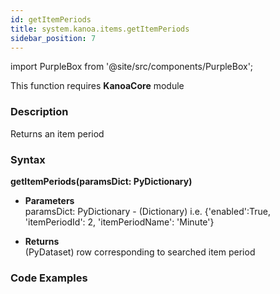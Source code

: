 ```yaml
---
id: getItemPeriods
title: system.kanoa.items.getItemPeriods
sidebar_position: 7
---
```

import PurpleBox from '@site/src/components/PurpleBox';

<PurpleBox>This function requires <b>KanoaCore</b> module</PurpleBox>


### Description
Returns an item period 

### Syntax
**getItemPeriods(paramsDict: PyDictionary)**

- **Parameters**  
    paramsDict: PyDictionary - (Dictionary) i.e. {'enabled':True, 'itemPeriodId': 2, 'itemPeriodName': 'Minute'} 


- **Returns**  
    (PyDataset) row corresponding to searched item period


### Code Examples

```py

```
